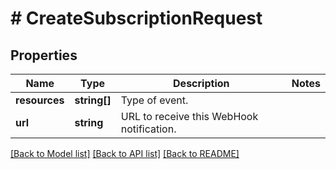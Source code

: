 # # CreateSubscriptionRequest

## Properties

Name | Type | Description | Notes
------------ | ------------- | ------------- | -------------
**resources** | **string[]** | Type of event. |
**url** | **string** | URL to receive this WebHook notification. |

[[Back to Model list]](../../README.md#models) [[Back to API list]](../../README.md#endpoints) [[Back to README]](../../README.md)
